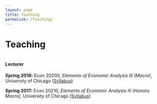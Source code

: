 ```yaml
---
layout: page
title: Teaching
permalink: /Teaching/
---
```

# Teaching

<p style="margin-bottom:1cm;"></p>

#### Lecturer

**Spring 2018:** Econ 20200, *Elements of Economic Analysis III (Macro)*, University of Chicago (<a href="/assets/docs/syllabus_2018.pdf"><u>Syllabus</u></a>)

**Spring 2017:**  Econ 20210, *Elements of Economic Analysis III (Honors Macro)*, University of Chicago (<a href="/assets/docs/syllabus_2017.pdf"><u>Syllabus</u></a>)
